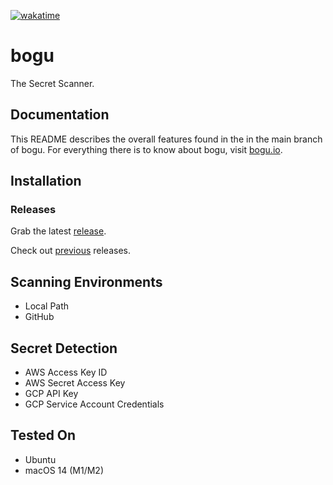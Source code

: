 [![wakatime](https://wakatime.com/badge/github/bogu-io/bogu.svg)](https://wakatime.com/badge/github/bogu-io/bogu)

# bogu

The Secret Scanner.

## Documentation

This README describes the overall features found in the in the main branch of bogu. For everything there is to know about bogu, visit [bogu.io](https://bogu.io).

## Installation

### Releases

Grab the latest [release](https://github.com/bogu-io/bogu/releases/latest).

Check out [previous](https://github.com/bogu-io/bogu/releases) releases.

## Scanning Environments

- Local Path
- GitHub

## Secret Detection

- AWS Access Key ID
- AWS Secret Access Key
- GCP API Key
- GCP Service Account Credentials

## Tested On

- Ubuntu
- macOS 14 (M1/M2)

